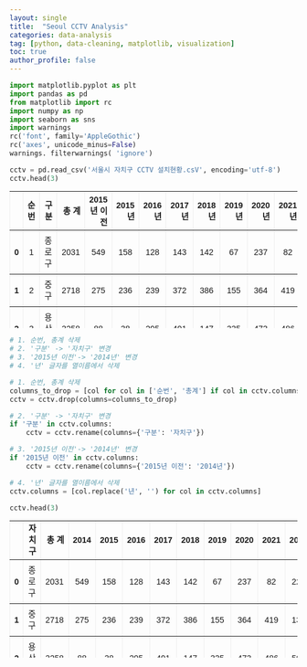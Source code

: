 ```yaml
---
layout: single
title:  "Seoul CCTV Analysis"
categories: data-analysis
tag: [python, data-cleaning, matplotlib, visualization]
toc: true
author_profile: false
---
```


<head>
  <style>
    table.dataframe {
      white-space: normal;
      width: 100%;
      height: 240px;
      display: block;
      overflow: auto;
      font-family: Arial, sans-serif;
      font-size: 0.9rem;
      line-height: 20px;
      text-align: center;
      border: 0px !important;
    }

    table.dataframe th {
      text-align: center;
      font-weight: bold;
      padding: 8px;
    }

    table.dataframe td {
      text-align: center;
      padding: 8px;
    }

    table.dataframe tr:hover {
      background: #b8d1f3; 
    }

    .output_prompt {
      overflow: auto;
      font-size: 0.9rem;
      line-height: 1.45;
      border-radius: 0.3rem;
      -webkit-overflow-scrolling: touch;
      padding: 0.8rem;
      margin-top: 0;
      margin-bottom: 15px;
      font: 1rem Consolas, "Liberation Mono", Menlo, Courier, monospace;
      color: $code-text-color;
      border: solid 1px $border-color;
      border-radius: 0.3rem;
      word-break: normal;
      white-space: pre;
    }

  .dataframe tbody tr th:only-of-type {
      vertical-align: middle;
  }

  .dataframe tbody tr th {
      vertical-align: top;
  }

  .dataframe thead th {
      text-align: center !important;
      padding: 8px;
  }

  .page__content p {
      margin: 0 0 0px !important;
  }

  .page__content p > strong {
    font-size: 0.8rem !important;
  }

  </style>
</head>



```python
import matplotlib.pyplot as plt 
import pandas as pd 
from matplotlib import rc 
import numpy as np 
import seaborn as sns 
import warnings
rc('font', family='AppleGothic')
rc('axes', unicode_minus=False)
warnings. filterwarnings( 'ignore')
```


```python
cctv = pd.read_csv('서울시 자치구 CCTV 설치현황.csV', encoding='utf-8')
cctv.head(3)
```

<div>
<style scoped>
    .dataframe tbody tr th:only-of-type {
        vertical-align: middle;
    }

    .dataframe tbody tr th {
        vertical-align: top;
    }

    .dataframe thead th {
        text-align: right;
    }
</style>
<table border="1" class="dataframe">
  <thead>
    <tr style="text-align: right;">
      <th></th>
      <th>순번</th>
      <th>구분</th>
      <th>총 계</th>
      <th>2015년 이전</th>
      <th>2015년</th>
      <th>2016년</th>
      <th>2017년</th>
      <th>2018년</th>
      <th>2019년</th>
      <th>2020년</th>
      <th>2021년</th>
      <th>2022년</th>
      <th>2023년</th>
    </tr>
  </thead>
  <tbody>
    <tr>
      <th>0</th>
      <td>1</td>
      <td>종로구</td>
      <td>2031</td>
      <td>549</td>
      <td>158</td>
      <td>128</td>
      <td>143</td>
      <td>142</td>
      <td>67</td>
      <td>237</td>
      <td>82</td>
      <td>225</td>
      <td>300</td>
    </tr>
    <tr>
      <th>1</th>
      <td>2</td>
      <td>중 구</td>
      <td>2718</td>
      <td>275</td>
      <td>236</td>
      <td>239</td>
      <td>372</td>
      <td>386</td>
      <td>155</td>
      <td>364</td>
      <td>419</td>
      <td>137</td>
      <td>135</td>
    </tr>
    <tr>
      <th>2</th>
      <td>3</td>
      <td>용산구</td>
      <td>3258</td>
      <td>88</td>
      <td>38</td>
      <td>295</td>
      <td>491</td>
      <td>147</td>
      <td>335</td>
      <td>473</td>
      <td>486</td>
      <td>500</td>
      <td>405</td>
    </tr>
  </tbody>
</table>
</div>



```python
# 1. 순번, 총계 삭제 
# 2. '구분' -> '자치구' 변경 
# 3. '2015년 이전'-> '2014년' 변경
# 4. '년' 글자를 열이름에서 삭제
```


```python
# 1. 순번, 총계 삭제 
columns_to_drop = [col for col in ['순번', '총계'] if col in cctv.columns]
cctv = cctv.drop(columns=columns_to_drop)
```


```python
# 2. '구분' -> '자치구' 변경 
if '구분' in cctv.columns:
    cctv = cctv.rename(columns={'구분': '자치구'})
```


```python
# 3. '2015년 이전'-> '2014년' 변경
if '2015년 이전' in cctv.columns:
    cctv = cctv.rename(columns={'2015년 이전': '2014년'})
```


```python
# 4. '년' 글자를 열이름에서 삭제
cctv.columns = [col.replace('년', '') for col in cctv.columns]
```


```python
cctv.head(3)
```

<div>
<style scoped>
    .dataframe tbody tr th:only-of-type {
        vertical-align: middle;
    }

    .dataframe tbody tr th {
        vertical-align: top;
    }

    .dataframe thead th {
        text-align: right;
    }
</style>
<table border="1" class="dataframe">
  <thead>
    <tr style="text-align: right;">
      <th></th>
      <th>자치구</th>
      <th>총 계</th>
      <th>2014</th>
      <th>2015</th>
      <th>2016</th>
      <th>2017</th>
      <th>2018</th>
      <th>2019</th>
      <th>2020</th>
      <th>2021</th>
      <th>2022</th>
      <th>2023</th>
    </tr>
  </thead>
  <tbody>
    <tr>
      <th>0</th>
      <td>종로구</td>
      <td>2031</td>
      <td>549</td>
      <td>158</td>
      <td>128</td>
      <td>143</td>
      <td>142</td>
      <td>67</td>
      <td>237</td>
      <td>82</td>
      <td>225</td>
      <td>300</td>
    </tr>
    <tr>
      <th>1</th>
      <td>중 구</td>
      <td>2718</td>
      <td>275</td>
      <td>236</td>
      <td>239</td>
      <td>372</td>
      <td>386</td>
      <td>155</td>
      <td>364</td>
      <td>419</td>
      <td>137</td>
      <td>135</td>
    </tr>
    <tr>
      <th>2</th>
      <td>용산구</td>
      <td>3258</td>
      <td>88</td>
      <td>38</td>
      <td>295</td>
      <td>491</td>
      <td>147</td>
      <td>335</td>
      <td>473</td>
      <td>486</td>
      <td>500</td>
      <td>405</td>
    </tr>
  </tbody>
</table>
</div>



```python
```
